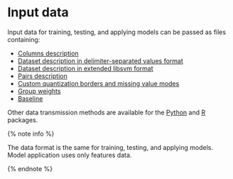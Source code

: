 # Input data

Input data for training, testing, and applying models can be passed as files containing:

- [Columns description](input-data_column-descfile.md)
- [Dataset description in delimiter-separated values format](input-data_values-file.md)
- [Dataset description in extended libsvm format](input-data_libsvm.md)
- [Pairs description](input-data_pairs-description.md)
- [Custom quantization borders and missing value modes](input-data_custom-borders.md)
- [Group weights](input-data_group-weights.md)
- [Baseline ](input-data_baseline.md)

Other data transmission methods are available for the [Python](python-installation.md) and [R](r-installation.md) packages.

{% note info %}

The data format is the same for training, testing, and applying models. Model application uses only features data.

{% endnote %}

